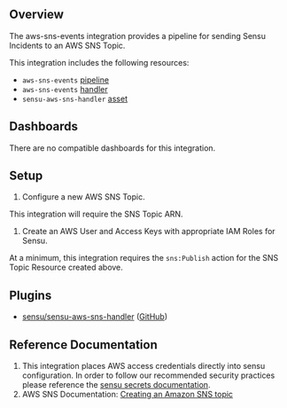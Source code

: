 ## Overview

The aws-sns-events integration provides a pipeline for sending Sensu Incidents to an AWS SNS Topic.


This integration includes the following resources:

* `aws-sns-events` [pipeline]
* `aws-sns-events` [handler]
* `sensu-aws-sns-handler` [asset]

## Dashboards

There are no compatible dashboards for this integration.

## Setup

1. Configure a new AWS SNS Topic.

This integration will require the SNS Topic ARN.

1. Create an AWS User and Access Keys with appropriate IAM Roles for Sensu.

At a minimum, this integration requires the `sns:Publish` action for the SNS Topic Resource created above.

## Plugins


- [sensu/sensu-aws-sns-handler][sensu-aws-sns-handler-bonsai] ([GitHub][sensu-aws-sns-handler-github])

## Reference Documentation

1. This integration places AWS access credentials directly into sensu configuration.
In order to follow our recommended security practices please reference the [sensu secrets documentation][secrets]. 
1. AWS SNS Documentation: [Creating an Amazon SNS topic](https://docs.aws.amazon.com/sns/latest/dg/sns-create-topic.html)
<!-- Links -->
[check]: https://docs.sensu.io/sensu-go/latest/observability-pipeline/observe-schedule/checks/
[asset]: https://docs.sensu.io/sensu-go/latest/plugins/assets/
[subscription]: https://docs.sensu.io/sensu-go/latest/observability-pipeline/observe-schedule/subscriptions/
[subscriptions]: https://docs.sensu.io/sensu-go/latest/observability-pipeline/observe-schedule/subscriptions/
[agents]: https://docs.sensu.io/sensu-go/latest/observability-pipeline/observe-schedule/agent/
[annotation]: https://docs.sensu.io/sensu-go/latest/observability-pipeline/observe-schedule/agent/#general-configuration-flags
[plugins]: https://docs.sensu.io/sensu-go/latest/plugins/
[metrics]: https://docs.sensu.io/sensu-go/latest/observability-pipeline/observe-schedule/metrics/
[pipeline]: https://docs.sensu.io/sensu-go/latest/observability-pipeline/observe-process/pipelines/
[handler]: https://docs.sensu.io/sensu-go/latest/observability-pipeline/observe-process/handlers/
[secret]: https://docs.sensu.io/sensu-go/latest/operations/manage-secrets/secrets/
[secrets]: https://docs.sensu.io/sensu-go/latest/operations/manage-secrets/secrets/
[tokens]: https://docs.sensu.io/sensu-go/latest/observability-pipeline/observe-schedule/tokens/
[sensu-plus]: https://sensu.io/features/analytics
[sensu-aws-sns-handler-bonsai]: https://bonsai.sensu.io/assets/sensu/sensu-aws-sns-handler/versions/0.4.0?tab=definition
[sensu-aws-sns-handler-github]: https://github.com/sensu/sensu-aws-sns-handler
